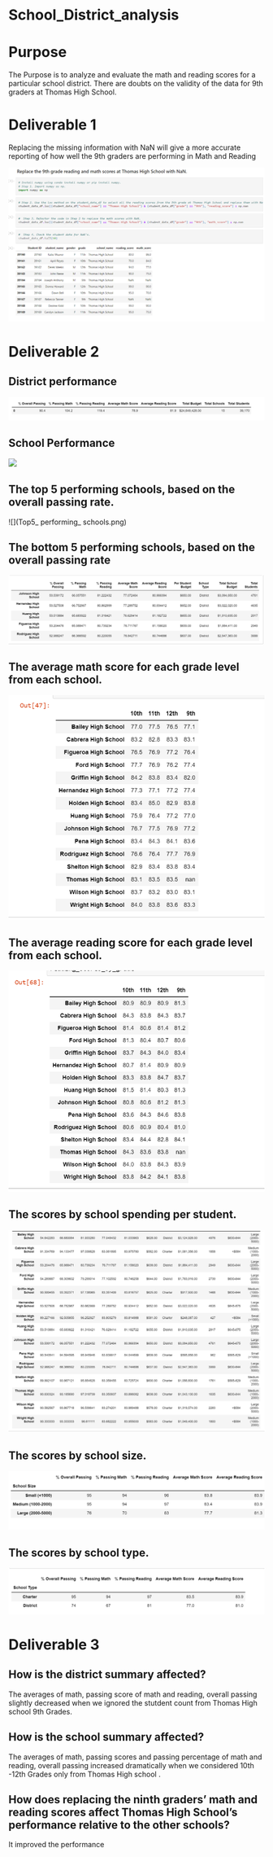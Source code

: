 # School_District_analysis

# Purpose
The Purpose is to analyze and evaluate the math and reading scores for a particular school district. There are doubts on the validity of the data for 9th graders at Thomas High School. 

# Deliverable 1 

Replacing the missing information with NaN will give a more accurate reporting of how well the 9th graders are performing in Math and Reading

![](Capture.PNG)


# Deliverable 2

## District performance 
![](District_Performance.png)

## School Performance 
![](School_Summary_Performance(1).png)

## The top 5 performing schools, based on the overall passing rate.
![](Top5_ performing_ schools.png)

## The bottom 5 performing schools, based on the overall passing rate
![](Bottom_5_performing_schools.png)

## The average math score for each grade level from each school.
![](Average_math_score.png)

## The average reading score for each grade level from each school.
![](Average_reading_score.png)

## The scores by school spending per student.
![](School_by_spending.png)

## The scores by school size.
![](Score_by_school_size.png)

## The scores by school type.
![](Score_by_school_type.png)


# Deliverable 3

## How is the district summary affected? 
The averages of math, passing score of math and reading, overall passing slightly decreased when we ignored the stutdent count from Thomas High school 9th Grades.

## How is the school summary affected?
The averages of math, passing scores and passing percentage of math and reading, overall passing increased dramatically when we considered 10th -12th Grades only from Thomas High school .

## How does replacing the ninth graders’ math and reading scores affect Thomas High School’s performance relative to the other schools?

It improved the performance 





